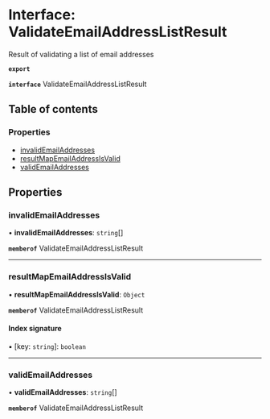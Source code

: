 # Interface: ValidateEmailAddressListResult

Result of validating a list of email addresses

**`export`**

**`interface`** ValidateEmailAddressListResult

## Table of contents

### Properties

- [invalidEmailAddresses](ValidateEmailAddressListResult.md#invalidemailaddresses)
- [resultMapEmailAddressIsValid](ValidateEmailAddressListResult.md#resultmapemailaddressisvalid)
- [validEmailAddresses](ValidateEmailAddressListResult.md#validemailaddresses)

## Properties

### <a id="invalidemailaddresses" name="invalidemailaddresses"></a> invalidEmailAddresses

• **invalidEmailAddresses**: `string`[]

**`memberof`** ValidateEmailAddressListResult

___

### <a id="resultmapemailaddressisvalid" name="resultmapemailaddressisvalid"></a> resultMapEmailAddressIsValid

• **resultMapEmailAddressIsValid**: `Object`

**`memberof`** ValidateEmailAddressListResult

#### Index signature

▪ [key: `string`]: `boolean`

___

### <a id="validemailaddresses" name="validemailaddresses"></a> validEmailAddresses

• **validEmailAddresses**: `string`[]

**`memberof`** ValidateEmailAddressListResult
